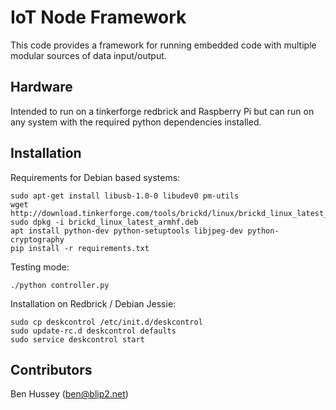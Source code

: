 # IoT Node Framework
This code provides a framework for running embedded code with multiple modular sources of data input/output.

## Hardware
Intended to run on a tinkerforge redbrick and Raspberry Pi but can run on any system with the required python dependencies installed.

## Installation
Requirements for Debian based systems:
```
sudo apt-get install libusb-1.0-0 libudev0 pm-utils
wget http://download.tinkerforge.com/tools/brickd/linux/brickd_linux_latest_armhf.deb
sudo dpkg -i brickd_linux_latest_armhf.deb
apt install python-dev python-setuptools libjpeg-dev python-cryptography 
pip install -r requirements.txt
```


Testing mode:
```
./python controller.py
```

Installation on Redbrick / Debian Jessie:
```
sudo cp deskcontrol /etc/init.d/deskcontrol
sudo update-rc.d deskcontrol defaults
sudo service deskcontrol start
```

## Contributors
Ben Hussey (<a href="mailto:ben@blip2.net">ben@blip2.net</a>)
